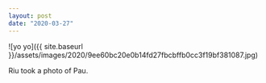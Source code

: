 ```yaml
---
layout: post
date: "2020-03-27"
---
```


![yo yo]({{ site.baseurl }}/assets/images/2020/9ee60bc20e0b14fd27fbcbffb0cc3f19bf381087.jpg)

Riu took a photo of Pau.
